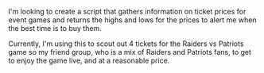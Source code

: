 I'm looking to create a script that gathers information on ticket prices for event games and returns the highs and lows for the prices to alert me when the best time is to buy them.

Currently, I'm using this to scout out 4 tickets for the Raiders vs Patriots game so my friend group, who is a mix of Raiders and Patriots fans, to get to enjoy the game live, and at a reasonable price.

